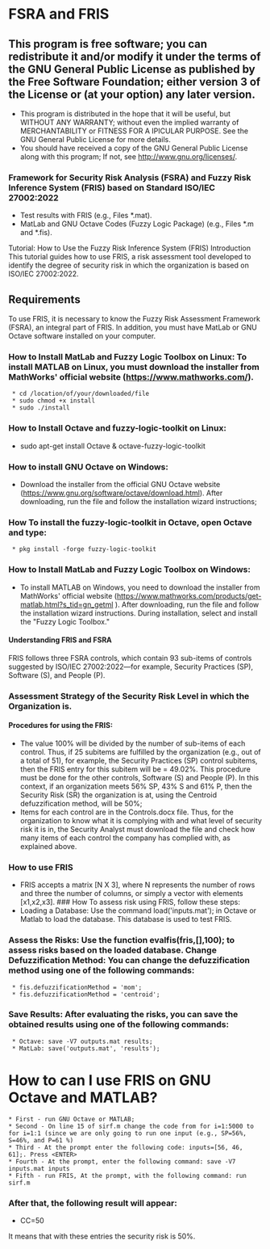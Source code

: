 # FSRA and FRIS
## This program is free software; you can redistribute it and/or modify it under the terms of the GNU General Public License as published by the Free Software Foundation; either version 3 of the License or (at your option) any later version.                               
   * This program is distributed in the hope that it will be useful,  but WITHOUT ANY WARRANTY; without even the implied warranty of MERCHANTABILITY or FITNESS FOR A IPICULAR PURPOSE.  See the GNU General Public License for more details.                          
   * You should have received a copy of the GNU General Public License along with this program; If not, see <http://www.gnu.org/licenses/>.
### Framework for Security Risk Analysis (FSRA) and Fuzzy Risk Inference System (FRIS) based on Standard ISO/IEC 27002:2022
  * Test results with FRIS (e.g., Files *.mat).                                       
  * MatLab and GNU Octave Codes (Fuzzy Logic Package) (e.g., Files *.m and *.fis).           

Tutorial: How to Use the Fuzzy Risk Inference System (FRIS) Introduction
This tutorial guides how to use FRIS, a risk assessment tool developed to identify the degree of security risk in which the organization is based on ISO/IEC 27002:2022.

## Requirements
To use FRIS, it is necessary to know the Fuzzy Risk Assessment Framework (FSRA), an integral part of FRIS. In addition, you must have MatLab or GNU Octave software installed on your computer.

### How to Install MatLab and Fuzzy Logic Toolbox on Linux: To install MATLAB on Linux, you must download the installer from MathWorks' official website (https://www.mathworks.com/).
     * cd /location/of/your/downloaded/file
     * sudo chmod +x install
     * sudo ./install

### How to Install Octave and fuzzy-logic-toolkit on Linux:
  * sudo apt-get install Octave & octave-fuzzy-logic-toolkit

### How to install GNU Octave on Windows: 
  * Download the installer from the official GNU Octave website (https://www.gnu.org/software/octave/download.html). After downloading, run the file and follow the installation wizard instructions;

### How To install the fuzzy-logic-toolkit in Octave, open Octave and type:
     * pkg install -forge fuzzy-logic-toolkit

### How to Install MatLab and Fuzzy Logic Toolbox on Windows: 
  *  To install MATLAB on Windows, you need to download the installer from MathWorks' official website (https://www.mathworks.com/products/get-matlab.html?s_tid=gn_getml ). After downloading, run the file and follow the installation wizard instructions. During installation, select and install the "Fuzzy Logic Toolbox."

#### Understanding FRIS and FSRA
FRIS follows three FSRA controls, which contain 93 sub-items of controls suggested by ISO/IEC 27002:2022—for example, Security Practices (SP), Software (S), and People (P).

### Assessment Strategy of the Security Risk Level in which the Organization is.
#### Procedures for using the FRIS:
  * The value 100% will be divided by the number of sub-items of each control. Thus, if 25 subitems are fulfilled by the organization (e.g., out of a total of 51), for example, the Security Practices (SP) control subitems, then the FRIS entry for this subitem will be = 49.02%. This procedure must be done for the other controls, Software (S) and People (P). In this context, if an organization meets 56% SP, 43% S and 61% P, then the Security Risk (SR) the organization is at, using the Centroid defuzzification method, will be 50%;
  * Items for each control are in the Controls.docx file. Thus, for the organization to know what it is complying with and what level of security risk it is in, the Security Analyst must download the file and check how many items of each control the company has complied with, as explained above.

### How to use FRIS
  * FRIS accepts a matrix [N X 3], where N represents the number of rows and three the number of columns, or simply a vector with elements [x1,x2,x3]. ### How To assess risk using FRIS, follow these steps:
  * Loading a Database: Use the command load('inputs.mat'); in Octave or Matlab to load the database. This database is used to test FRIS.

### Assess the Risks: Use the function evalfis(fris,[],100); to assess risks based on the loaded database. Change Defuzzification Method: You can change the defuzzification method using one of the following commands:
     * fis.defuzzificationMethod = 'mom';
     * fis.defuzzificationMethod = 'centroid';

### Save Results: After evaluating the risks, you can save the obtained results using one of the following commands:
     * Octave: save -V7 outputs.mat results;
     * MatLab: save('outputs.mat', 'results');

# How to can I use FRIS on GNU Octave and MATLAB?
    * First - run GNU Octave or MATLAB;
    * Second - On line 15 of sirf.m change the code from for i=1:5000 to for i=1:1 (since we are only going to run one input (e.g., SP=56%, S=46%, and P=61 %)
    * Third - At the prompt enter the following code: inputs=[56, 46, 61];. Press <ENTER>
    * Fourth - At the prompt, enter the following command: save -V7 inputs.mat inputs
    * Fifth - run FRIS, At the prompt, with the following command: run sirf.m

### After that, the following result will appear:
* CC=50

It means that with these entries the security risk is 50%.
